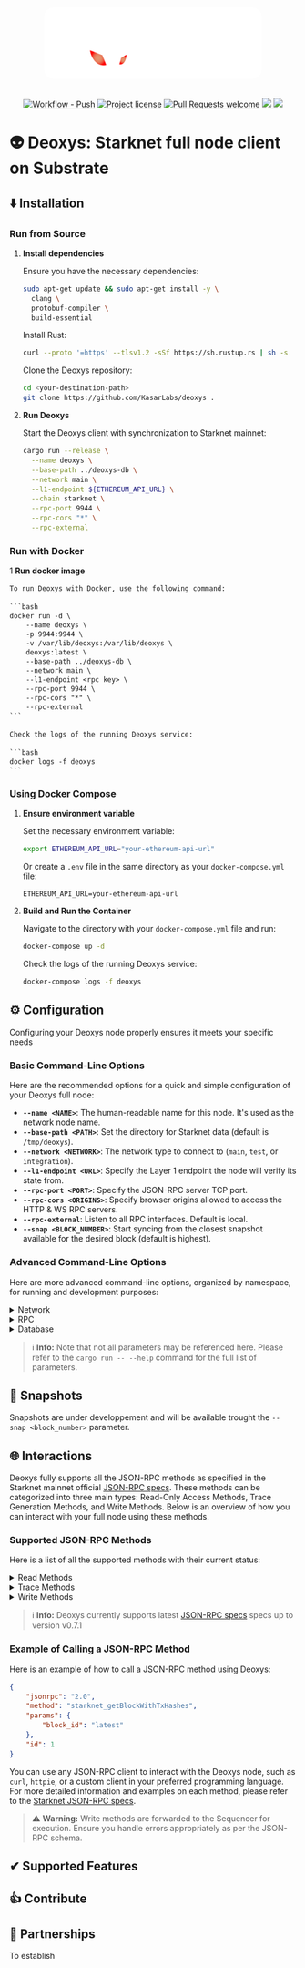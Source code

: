 <!-- markdownlint-disable -->
<div align="center">
    <img src="https://github.com/KasarLabs/brand/blob/main/projects/deoxys/Full/GradientFullWhite.png?raw=true" height="125" style="border-radius: 15px;">
</div>
<div align="center">
<br />
<!-- markdownlint-restore -->

[![Workflow - Push](https://github.com/KasarLabs/deoxys/actions/workflows/push.yml/badge.svg)](https://github.com/KasarLabs/deoxys/actions/workflows/push.yml)
[![Project license](https://img.shields.io/github/license/kasarLabs/deoxys.svg?style=flat-square)](LICENSE)
[![Pull Requests welcome](https://img.shields.io/badge/PRs-welcome-ff69b4.svg?style=flat-square)](https://github.com/kasarLabs/deoxys/issues?q=is%3Aissue+is%3Aopen+label%3A%22help+wanted%22)
<a href="https://twitter.com/KasarLabs">
<img src="https://img.shields.io/twitter/follow/KasarLabs?style=social"/> </a>
<a href="https://github.com/kasarlabs/deoxys">
<img src="https://img.shields.io/github/stars/kasarlabs/deoxys?style=social"/>
</a>

</div>

# 👽 Deoxys: Starknet full node client on Substrate

## ⬇️ Installation

### Run from Source

1. **Install dependencies**

    Ensure you have the necessary dependencies:

    ```bash
    sudo apt-get update && sudo apt-get install -y \
      clang \
      protobuf-compiler \
      build-essential
    ```

    Install Rust:

    ```bash
    curl --proto '=https' --tlsv1.2 -sSf https://sh.rustup.rs | sh -s
    ```

    Clone the Deoxys repository:

    ```bash
    cd <your-destination-path>
    git clone https://github.com/KasarLabs/deoxys .
    ```

2. **Run Deoxys**

    Start the Deoxys client with synchronization to Starknet mainnet:

    ```bash
    cargo run --release \
      --name deoxys \
      --base-path ../deoxys-db \
      --network main \
      --l1-endpoint ${ETHEREUM_API_URL} \
      --chain starknet \
      --rpc-port 9944 \
      --rpc-cors "*" \
      --rpc-external
    ```

### Run with Docker

1 **Run docker image**

    To run Deoxys with Docker, use the following command:

    ```bash
    docker run -d \
        --name deoxys \
        -p 9944:9944 \
        -v /var/lib/deoxys:/var/lib/deoxys \
        deoxys:latest \
        --base-path ../deoxys-db \
        --network main \
        --l1-endpoint <rpc key> \
        --rpc-port 9944 \
        --rpc-cors "*" \
        --rpc-external
    ```

    Check the logs of the running Deoxys service:

    ```bash
    docker logs -f deoxys
    ```

### Using Docker Compose

1. **Ensure environment variable**

    Set the necessary environment variable:

    ```bash
    export ETHEREUM_API_URL="your-ethereum-api-url"
    ```

    Or create a `.env` file in the same directory as your `docker-compose.yml` file:

    ```
    ETHEREUM_API_URL=your-ethereum-api-url
    ```

2. **Build and Run the Container**

    Navigate to the directory with your `docker-compose.yml` file and run:

    ```bash
    docker-compose up -d
    ```

    Check the logs of the running Deoxys service:

    ```bash
    docker-compose logs -f deoxys
    ```

## ⚙️ Configuration

Configuring your Deoxys node properly ensures it meets your specific needs

### Basic Command-Line Options

Here are the recommended options for a quick and simple configuration of your Deoxys full node:

- **`--name <NAME>`**: The human-readable name for this node. It's used as the network node name.
- **`--base-path <PATH>`**: Set the directory for Starknet data (default is `/tmp/deoxys`).
- **`--network <NETWORK>`**: The network type to connect to (`main`, `test`, or `integration`).
- **`--l1-endpoint <URL>`**: Specify the Layer 1 endpoint the node will verify its state from.
- **`--rpc-port <PORT>`**: Specify the JSON-RPC server TCP port.
- **`--rpc-cors <ORIGINS>`**: Specify browser origins allowed to access the HTTP & WS RPC servers.
- **`--rpc-external`**: Listen to all RPC interfaces. Default is local.
- **`--snap <BLOCK_NUMBER>`**: Start syncing from the closest snapshot available for the desired block (default is highest).

### Advanced Command-Line Options

Here are more advanced command-line options, organized by namespace, for running and development purposes:

<details>
<summary>Network</summary>

- **`-n, --network <NETWORK>`**: The network type to connect to (default: `integration`).
- **`--port <PORT>`**: Set the network listening port.
- **`--l1-endpoint <URL>`**: Specify the Layer 1 endpoint the node will verify its state from.
- **`--gateway-key <GATEWAY_KEY>`**: Gateway API key to avoid rate limiting (optional).
- **`--sync-polling-interval <SECONDS>`**: Polling interval in seconds (default: 2).
- **`--no-sync-polling`**: Stop sync polling.
- **`--n-blocks-to-sync <NUMBER>`**: Number of blocks to sync.
- **`--starting-block <BLOCK>`**: The block to start syncing from (make sure to set `--disable-root`).

</details>

<details>
<summary>RPC</summary>

- **`--rpc-external`**: Listen to all RPC interfaces. Note: not all RPC methods are safe to be exposed publicly. Use an RPC proxy server to filter out dangerous methods.
- **`--rpc-methods <METHOD_SET>`**: RPC methods to expose (`auto`, `safe`, `unsafe`).
- **`--rpc-max-request-size <SIZE>`**: Set the maximum RPC request payload size in megabytes (default: 15).
- **`--rpc-max-response-size <SIZE>`**: Set the maximum RPC response payload size in megabytes (default: 15).
- **`--rpc-max-subscriptions-per-connection <NUMBER>`**: Set the maximum concurrent subscriptions per connection (default: 1024).
- **`--rpc-port <PORT>`**: Specify JSON-RPC server TCP port.
- **`--rpc-max-connections <NUMBER>`**: Maximum number of RPC server connections (default: 100).
- **`--rpc-cors <ORIGINS>`**: Specify browser origins allowed to access the HTTP & WS RPC servers.

</details>

<details>
<summary>Database</summary>

- **`--base-path <PATH>`**: Specify custom base path (default: `/tmp/deoxys`).
- **`--snap <BLOCK_NUMBER>`**: Start syncing from the closest snapshot available for the desired block.
- **`--tmp`**: Run a temporary node. A temporary directory will be created and deleted at the end of the process.
- **`--cache`**: Enable caching of blocks and transactions to improve response times.
- **`--db-cache <MiB>`**: Limit the memory the database cache can use.
- **`--trie-cache-size <Bytes>`**: Specify the state cache size (default: 67108864).
- **`--backup-every-n-blocks <NUMBER>`**: Specify the number of blocks after which a backup should be created.
- **`--backup-dir <DIR>`**: Specify the directory where backups should be stored.
- **`--restore-from-latest-backup`**: Restore the database from the latest backup available.

</details>

> ℹ️ **Info:** Note that not all parameters may be referenced here. Please refer to the `cargo run -- --help` command for the full list of parameters.

## 📸 Snapshots

Snapshots are under developpement and will be available trought the `--snap <block_number>` parameter.

## 🌐 Interactions

Deoxys fully supports all the JSON-RPC methods as specified in the Starknet mainnet official [JSON-RPC specs](https://github.com/starkware-libs/starknet-specs). These methods can be categorized into three main types: Read-Only Access Methods, Trace Generation Methods, and Write Methods. Below is an overview of how you can interact with your full node using these methods.

### Supported JSON-RPC Methods

Here is a list of all the supported methods with their current status:

<details>
  <summary>Read Methods</summary>

  | Status | Method |
  | ------ | ------ |
  | ✅ | `starknet_specVersion` |
  | ✅ | `starknet_getBlockWithTxHashes` |
  | ✅ | `starknet_getBlockWithReceipts` |
  | ✅ | `starknet_getBlockWithTxs` |
  | ✅ | `starknet_getStateUpdate` |
  | ✅ | `starknet_getStorageAt` |
  | ✅ | `starknet_getTransactionStatus` |
  | ✅ | `starknet_getTransactionByHash` |
  | ✅ | `starknet_getTransactionByBlockIdAndIndex` |
  | ✅ | `starknet_getTransactionReceipt` |
  | ✅ | `starknet_getClass` |
  | ✅ | `starknet_getClassHashAt` |
  | ✅ | `starknet_getClassAt` |
  | ✅ | `starknet_getBlockTransactionCount` |
  | ✅ | `starknet_call` |
  | ✅ | `starknet_estimateFee` |
  | ✅ | `starknet_estimateMessageFee` |
  | ✅ | `starknet_blockNumber` |
  | ✅ | `starknet_blockHashAndNumber` |
  | ✅ | `starknet_chainId` |
  | ✅ | `starknet_syncing` |
  | ✅ | `starknet_getEvents` |
  | ✅ | `starknet_getNonce` |

</details>

<details>
  <summary>Trace Methods</summary>

  | Status | Method |
  | ------ | ------ |
  | ✅ | `starknet_traceTransaction` |
  | ✅ | `starknet_simulateTransactions` |
  | ✅ | `starknet_traceBlockTransactions` |

</details>

<details>
  <summary>Write Methods</summary>

  | Status | Method |
  | ------ | ------ |
  | ✅ | `starknet_addInvokeTransaction` |
  | ✅ | `starknet_addDeclareTransaction` |
  | ✅ | `starknet_addDeployAccountTransaction` |

</details>

> ℹ️ **Info:** Deoxys currently supports latest [JSON-RPC specs](https://github.com/starkware-libs/starknet-specs) specs up to version v0.7.1

### Example of Calling a JSON-RPC Method

Here is an example of how to call a JSON-RPC method using Deoxys:

```json
{
    "jsonrpc": "2.0",
    "method": "starknet_getBlockWithTxHashes",
    "params": {
        "block_id": "latest"
    },
    "id": 1
}
```

You can use any JSON-RPC client to interact with the Deoxys node, such as `curl`, `httpie`, or a custom client in your preferred programming language. For more detailed information and examples on each method, please refer to the [Starknet JSON-RPC specs](https://github.com/starkware-libs/starknet-specs).

> ⚠️ **Warning:** Write methods are forwarded to the Sequencer for execution. Ensure you handle errors appropriately as per the JSON-RPC schema.

## ✔ Supported Features

## 👍 Contribute

## 🤝 Partnerships

To establish
